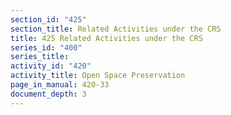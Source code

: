 ```yaml
---
section_id: "425"
section_title: Related Activities under the CRS
title: 425 Related Activities under the CRS
series_id: "400"
series_title: 
activity_id: "420"
activity_title: Open Space Preservation
page_in_manual: 420-33
document_depth: 3
---
```

